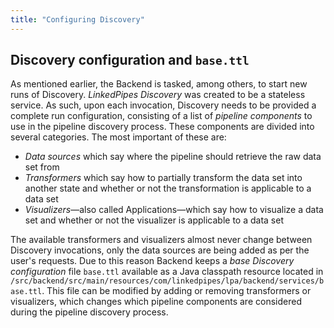 ```yaml
---
title: "Configuring Discovery"
---
```


## Discovery configuration and <code>base.ttl</code>

As mentioned earlier, the Backend is tasked, among others, to start new runs of Discovery. _LinkedPipes Discovery_ was
created to be a stateless service. As such, upon each invocation, Discovery needs to be provided a complete run
configuration, consisting of a list of _pipeline components_ to use in the pipeline discovery process. These components
are divided into several categories. The most important of these are:

- _Data sources_ which say where the pipeline should retrieve the raw data set from
- _Transformers_ which say how to partially transform the data set into another state and whether or not the
  transformation is applicable to a data set
- _Visualizers_&mdash;also called Applications&mdash;which say how to visualize a data set and whether or not the
  visualizer is applicable to a data set

The available transformers and visualizers almost never change between Discovery invocations, only the data sources are
being added as per the user's requests. Due to this reason Backend keeps a _base Discovery configuration_ file
`base.ttl` available as a Java classpath resource located in
`/src/backend/src/main/resources/com/linkedpipes/lpa/backend/services/base.ttl`. This file can be modified by adding or
removing transformers or visualizers, which changes which pipeline components are considered during the pipeline
discovery process.
